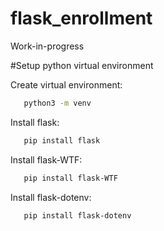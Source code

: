 # flask_enrollment

Work-in-progress

#Setup python virtual environment

Create virtual environment:
```bash
   python3 -m venv
```

Install flask:
```bash
   pip install flask
```

Install flask-WTF:
```bash
   pip install flask-WTF
```

Install flask-dotenv:
```bash
   pip install flask-dotenv
```
